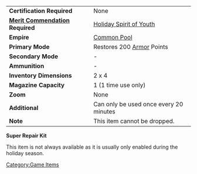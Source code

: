 |                                                                     |                                                                  |
| ------------------------------------------------------------------- | ---------------------------------------------------------------- |
| **Certification Required**                                          | None                                                             |
| **[Merit Commendation](Merit_Commendation.md "wikilink") Required** | [Holiday Spirit of Youth](Holiday_Spirit_of_Youth.md "wikilink") |
| **Empire**                                                          | [Common Pool](Common_Pool.md "wikilink")                         |
| **Primary Mode**                                                    | Restores 200 [Armor](Armor.md "wikilink") Points                 |
| **Secondary Mode**                                                  | \-                                                               |
| **Ammunition**                                                      | \-                                                               |
| **Inventory Dimensions**                                            | 2 x 4                                                            |
| **Magazine Capacity**                                               | 1 (1 time use only)                                              |
| **Zoom**                                                            | None                                                             |
| **Additional**                                                      | Can only be used once every 20 minutes                           |
| **Note**                                                            | This item cannot be dropped.                                     |

**Super Repair Kit**

This item is not always available as it is usually only enabled during
the holiday season.

[Category:Game Items](Category:Game_Items.md "wikilink")
